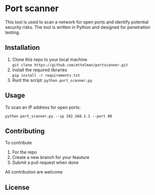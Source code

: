 # Port scanner

This tool is used to scan a network for open ports and identify potential security risks. The tool is written in Python and designed for penetration testing.

## Installation

1. Clone this repo to your local machine  
 ``` git clone https://github.com/ettelman/portscanner.git ```
 2. Install the required libraries  
 ``` pip install -r requirements.txt ```
 3. Runt the script:
 ``` python port_scanner.py ```

 ## Usage

 To scan an IP address for open ports:

 ``` python port_scanner.py --ip 192.168.1.1 --port 80 ```

 ## Contributing

 To contribute
 1. For the repo
 2. Create a new branch for your feauture
 3. Submit a pull request when done

 All contribution are welcome

 ## License 